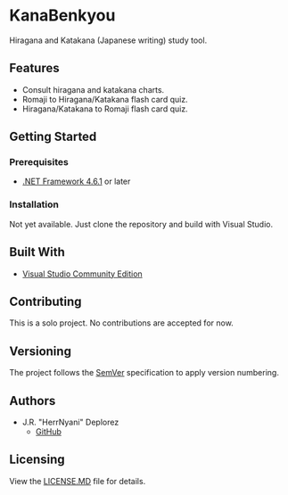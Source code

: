 # KanaBenkyou
Hiragana and Katakana (Japanese writing) study tool.

## Features
- Consult hiragana and katakana charts.
- Romaji to Hiragana/Katakana flash card quiz.
- Hiragana/Katakana to Romaji flash card quiz.

## Getting Started

### Prerequisites
- [.NET Framework 4.6.1](https://www.microsoft.com/en-us/download/details.aspx?id=49981) or later

### Installation
Not yet available. Just clone the repository and build with Visual Studio.

## Built With
- [Visual Studio Community Edition](https://www.visualstudio.com/vs/community/)

## Contributing
This is a solo project. No contributions are accepted for now.

## Versioning
The project follows the [SemVer](http://semver.org/) specification to apply version numbering.

## Authors
- J.R. "HerrNyani" Deplorez
  - [GitHub](https://github.com/HerrNyani)
  
## Licensing
View the [LICENSE.MD](LICENSE.MD) file for details.

